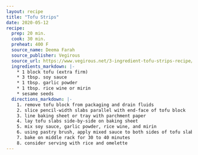 ```yaml
---
layout: recipe
title: "Tofu Strips"
date: 2020-05-12
recipe:
  prep: 20 min.
  cook: 30 min.
  preheat: 400 F
  source_name: Deema Farah
  source_publisher: Vegirous
  source_url: https://www.vegirous.net/3-ingredient-tofu-strips-recipe/
  ingredients_markdown: |-
    * 1 block tofu (extra firm)
    * 3 tbsp. soy sauce
    * 1 tbsp. garlic powder
    * 1 tbsp. rice wine or mirin
    * sesame seeds
  directions_markdown: |-
    1. remove tofu block from packaging and drain fluids
    2. slice pencil-width slabs parallel with end-face of tofu block
    3. line baking sheet or tray with parchment paper
    4. lay tofu slabs side-by-side on baking sheet
    5. mix soy sauce, garlic powder, rice wine, and mirin
    6. using pastry brush, apply mixed sauce to both sides of tofu slabs
    7. bake on middle rack for 30 to 40 minutes
    8. consider serving with rice and omelette
---
```

